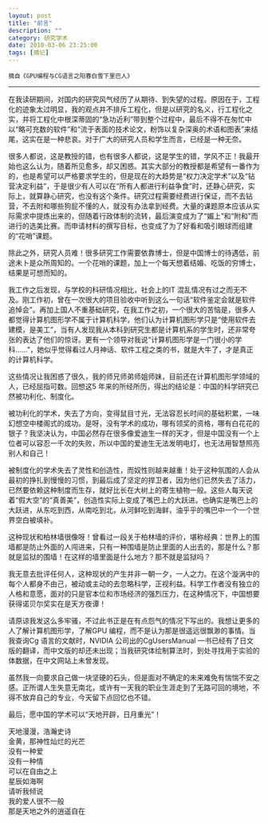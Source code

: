 ```yaml
---
layout: post
title: "前言"
description: ""
category: 研究学术
date: 2010-03-06 23:25:00
tags: [摘记]
---
```

```
摘自《GPU编程与CG语言之阳春白雪下里巴人》
```
___

在我读研期间，对国内的研究风气经历了从期待、到失望的过程。原因在于，工程化的迹象太过明显，我的观点并不排斥工程化，但是以研究的名义，行工程化之实，并将工程化中根深蒂固的“急功近利”带到整个过程中，最后不得不在匆忙中以“略可充数的软件”和“流于表面的技术论文，粉饰以复杂深奥的术语和图表”来结尾，这实在是一种悲哀。对于广大的研究人员和学生而言，已经是一种无奈。


很多人都说，这是教授的错，也有很多人都说，这是学生的错，学风不正！我最开始也这么认为，随着所见愈多，却又困惑。其实大部分的教授都是希望有一番作为的，也是希望可以严格要求学生的，但是现在的大趋势是“权力决定学术”以及“钻营决定利益”，于是很少有人可以在“所有人都进行利益争食”时，还静心研究，实际上，就算静心研究，也没有这个条件。研究过程需要经费进行保证，而不去钻营，不去附和哪些狗屁不懂的人，就没有办法拿到经费。大量的课题原本应该从实际需求中提炼出来的，但随着行政体制的流转，最后演变成为了“媚上”和“附和”而进行的选美比赛。而申请材料的撰写目标，也变成了为了好看和吸引眼球而组建的“花哨”课题。

除此之外，研究人员难！很多研究工作需要依靠博士，但是中国博士的待遇低，前途未卜是众所周知的。一个花哨的课题，加上一个每天想着结婚、吃饭的穷博士，结果是可想而知的。

我工作之后发现，与学校的科研情况相比，社会上的IT 混乱情况有过之而无不及。刚工作初，曾在一次很大的项目验收中听到这么一句话“软件鉴定会就是软件追悼会”。再加上国人不重基础研究，在我工作之初，一个很大的苦恼是，很多人都觉得计算机图形学不属于计算机科学，他们认为计算机图形学只是“使用软件去建模，是美工”，当有人发现我从本科到研究生都是计算机系的学生时，还非常夸张的表达了他们的惊讶。更有一个领导对我说“计算机图形学是一门很小的学科……”，她似乎觉得看过人月神话、软件工程之类的书，就是大牛了，才是真正的计算机科学。

这些情况让我困惑了很久，我的师兄师弟师姐师妹，目前还在计算机图形学领域的人，已经屈指可数。回想这5 年来的所经所历，得出的结论是：中国的科学研究已然被功利化、制度化。

被功利化的学术，失去了方向，变得鼠目寸光，无法容忍长时间的基础积累，一味幻想空中楼阁式的成功。是呀，没有学术的成功，哪有领奖的资格，哪有白花花的银子？我坚决认为，中国必然存在很多像爱迪生一样的天才，但是中国没有一个上位者可以容忍一千次的失败，所以中国的爱迪生无法发明电灯，也无法用智慧照亮别人和自己！

被制度化的学术失去了灵性和创造性，而奴性则越来越重！处于这种氛围的人会从最初的挣扎到慢慢的习惯，到最后成了坚定的捍卫者，因为他们已然失去了活力，已然要依赖这种制度而生存，就好比长在大树上的寄生植物一般。这些人每天说着“假大空”的“真善美”，创造性实际上变成了嘴巴上的大跃进。也确实是嘴巴上的大跃进，从东吃到西，从南吃到北，从河鲜吃到海鲜，油乎乎的嘴巴中一个一个世界空白被填补。

这种现状和柏林墙很像呀！曾看过一段关于柏林墙的评价，堪称经典：世界上的围墙都是防止外面的人闯进来，只有一种围墙是防止里面的人出去的，那是什么？那就是监狱的围墙！在这样的墙里面是什么地方？那不就是监狱吗？

我无意去批评任何人，这种现状的产生并非一朝一夕，一人之力。在这个漩涡中的每个人都身不由己，被动或主动的去忽略科学，正视利益。科学工作者没有独立的人格和意愿，面对的只是官本位和市场经济的强烈压力，在这种情况下，中国想要获得诺贝尔奖实在是天方夜谭！

请原谅我发这么多牢骚，不过此书正是在有点怨气的情况下写出的。我想让更多的人了解计算机图形学，了解GPU 编程，而不是认为那是很遥远很飘渺的事情。当我查询Cg 语言的文献时，NVIDIA 公司出的CgUsersManual 一书已经有了日文版的翻译，而中文版的却还未出现；当我研究体绘制算法时，到处寻找用于实验的体数据，在中文网站上未曾发现。

虽然我一向要求自己做一块坚硬的石头，但是面对不确定的未来难免有惴惴不安之感。正所谓人生失意无南北，或许有一天我的职业生涯走到了无路可回的境地，不得不放弃自己的专业，今天留下点回忆也不错。

最后，愿中国的学术可以“天地开辟，日月重光”！

天地漫漫，浩瀚史诗   
金黄，那神性灿烂的光芒   
没有一种爱  
没有一种情  
可以在自由之上  
星辰如海啊  
请听我倾说  
我的爱人很不一般  
那是天地之外的逍遥自在